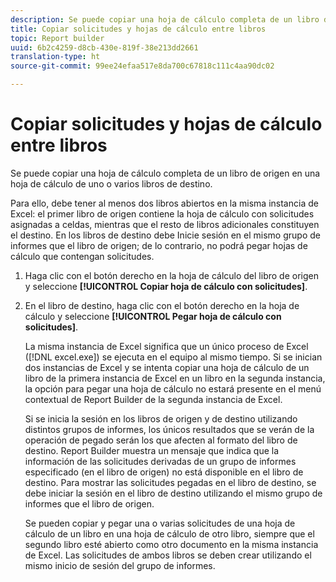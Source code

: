 ```yaml
---
description: Se puede copiar una hoja de cálculo completa de un libro de origen en una hoja de cálculo de uno o varios libros de destino.
title: Copiar solicitudes y hojas de cálculo entre libros
topic: Report builder
uuid: 6b2c4259-d8cb-430e-819f-38e213dd2661
translation-type: ht
source-git-commit: 99ee24efaa517e8da700c67818c111c4aa90dc02

---
```



# Copiar solicitudes y hojas de cálculo entre libros

Se puede copiar una hoja de cálculo completa de un libro de origen en una hoja de cálculo de uno o varios libros de destino.

Para ello, debe tener al menos dos libros abiertos en la misma instancia de Excel: el primer libro de origen contiene la hoja de cálculo con solicitudes asignadas a celdas, mientras que el resto de libros adicionales constituyen el destino. En los libros de destino debe Inicie sesión en el mismo grupo de informes que el libro de origen; de lo contrario, no podrá pegar hojas de cálculo que contengan solicitudes.
1. Haga clic con el botón derecho en la hoja de cálculo del libro de origen y seleccione **[!UICONTROL Copiar hoja de cálculo con solicitudes]**.
1. En el libro de destino, haga clic con el botón derecho en la hoja de cálculo y seleccione **[!UICONTROL Pegar hoja de cálculo con solicitudes]**.

   La misma instancia de Excel significa que un único proceso de Excel ([!DNL excel.exe]) se ejecuta en el equipo al mismo tiempo. Si se inician dos instancias de Excel y se intenta copiar una hoja de cálculo de un libro de la primera instancia de Excel en un libro en la segunda instancia, la opción para pegar una hoja de cálculo no estará presente en el menú contextual de Report Builder de la segunda instancia de Excel.

   Si se inicia la sesión en los libros de origen y de destino utilizando distintos grupos de informes, los únicos resultados que se verán de la operación de pegado serán los que afecten al formato del libro de destino. Report Builder muestra un mensaje que indica que la información de las solicitudes derivadas de un grupo de informes especificado (en el libro de origen) no está disponible en el libro de destino. Para mostrar las solicitudes pegadas en el libro de destino, se debe iniciar la sesión en el libro de destino utilizando el mismo grupo de informes que el libro de origen.

   Se pueden copiar y pegar una o varias solicitudes de una hoja de cálculo de un libro en una hoja de cálculo de otro libro, siempre que el segundo libro esté abierto como otro documento en la misma instancia de Excel. Las solicitudes de ambos libros se deben crear utilizando el mismo inicio de sesión del grupo de informes.

